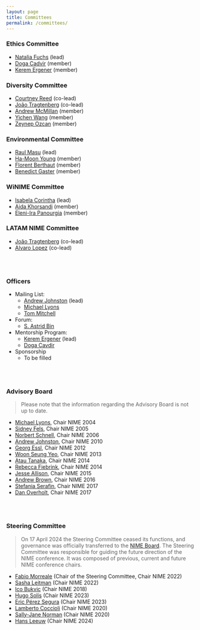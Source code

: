 ```yaml
---
layout: page
title: Committees
permalink: /committees/
---
```


### Ethics Committee
* [Natalia Fuchs](http://artypical.com/) (lead)
* [Doga Cadvir](https://www.dogacavdir.com/) (member)
* [Kerem Ergener](https://www.keremergener.com/) (member)

### Diversity Committee
* [Courtney Reed](https://www.lborolondon.ac.uk/staff/courtney-n-reed/) (co-lead)
* [João Tragtenberg](https://www.linkedin.com/in/jo%C3%A3o-tragtenberg-23240859) (co-lead)
* [Andrew McMillan](https://andrewmcmillan.weebly.com/) (member)
* [Yichen Wang](https://yichenwangs.github.io/) (member)
* [Zeynep Ozcan](http://zeynepozcan.net/) (member)

### Environmental Committee
* [Raul Masu](https://raulmasu.org/) (lead)
* [Ha-Moon Young](https://www.sustainable-music.org/) (member)
* [Florent Berthaut](https://pro.univ-lille.fr/florent-berthaut) (member)
* [Benedict Gaster](https://people.uwe.ac.uk/Person/BenedictGaster) (member)

### WiNIME Committee
* [Isabela Corintha](https://www.linkedin.com/in/isabela-corintha-almeida-89a88230/) (lead)
* [Aida Khorsandi](https://www.rcmusic.com/bios/aida-khorsandi) (member)
* [Eleni-Ira Panourgia](https://eleniirapanourgia.com/) (member)

### LATAM NIME Committee
* [João Tragtenberg](https://www.linkedin.com/in/jo%C3%A3o-tragtenberg-23240859) (co-lead)
* [Alvaro Lopez](https://www.linkedin.com/in/alvaro-e-lopez-duarte/) (co-lead)

<br/><br/>

### Officers
* Mailing List:
	- [Andrew Johnston](http://andrewjohnston.net/) (lead)
	- [Michael Lyons](https://www.linkedin.com/in/michaeljlyons)
	- [Tom Mitchell](https://people.uwe.ac.uk/Person/TomMitchell)
* Forum:
	- [S. Astrid Bin](https://www.astridbin.com/)
* Mentorship Program:
	- [Kerem Ergener](https://keremergener.com/) (lead)
	- [Doga Cavdir](https://https://www.dogacavdir.com/)
* Sponsorship
	- To be filled

<br/><br/>

### Advisory Board
> Please note that the information regarding the Advisory Board is not up to date.
* [Michael Lyons](https://www.ritsumei.ac.jp/cias/about/faculty/teacher/article/?id=31), Chair NIME 2004
* [Sidney Fels](https://ece.ubc.ca/sid-fels/), Chair NIME 2005
* [Norbert Schnell](https://www.hfm-trossingen.de/hochschule/personen/detail/norbert-schnell), Chair NIME 2006
* [Andrew Johnston](https://profiles.uts.edu.au/Andrew.Johnston), Chair NIME 2010
* [Georg Essl](https://uwm.edu/math/people/essl-georg/), Chair NIME 2012
* [Woon Seung Yeo](https://www.ewha.ac.kr/ewhaen/academics/convergence-prof.do?mode=view&pId=eDR5KEJsvxa29NU80yZXDw%3D%3D), Chair NIME 2013
* [Atau Tanaka](https://www.gold.ac.uk/computing/people/tanaka-atau/), Chair NIME 2014
* [Rebecca Fiebrink](https://researchers.arts.ac.uk/1594-rebecca-fiebrinkl), Chair NIME 2014
* [Jesse Allison](https://www.lsu.edu/cmda/music/people/faculty/allison.php), Chair NIME 2015
* [Andrew Brown](https://experts.griffith.edu.au/18549-andrew-brown), Chair NIME 2016
* [Stefania Serafin](https://vbn.aau.dk/en/persons/107881), Chair NIME 2017
* [Dan Overholt](https://vbn.aau.dk/da/persons/dano), Chair NIME 2017

<br/><br/>

### Steering Committee
> On 17 April 2024 the Steering Committee ceased its functions, and governance was officially transferred to the [NIME Board](https://nime.org/board/). The Steering Committee was responsible for guiding the future direction of the NIME conference. It was composed of previous, current and future NIME conference chairs.

* [Fabio Morreale](https://profiles.auckland.ac.nz/f-morreale) (Chair of the Steering Committee, Chair NIME 2022)
* [Sasha Leitman](http://sashaleitman.com/) (Chair NIME 2022)
* [Ico Bukvic](http://imi.aau.dk/~sts/) (Chair NIME 2018)
* [Hugo Solís](http://hugosolis.net/en) (Chair NIME 2023)
* [Eric Pérez Segura](https://mx.linkedin.com/in/eric-p%C3%A9rez-segura-358b919b) (Chair NIME 2023)
* [Lamberto Coccioli](https://www.bcu.ac.uk/conservatoire/research/research-staff/lamberto-coccioli) (Chair NIME 2020)
* [Sally-Jane Norman](https://people.wgtn.ac.nz/sallyjane.norman)  (Chair NIME 2020)
* [Hans Leeuw](https://www.hku.nl/en/research/research-areas/technology/music-design/hans-leeuw) (Chair NIME 2024)